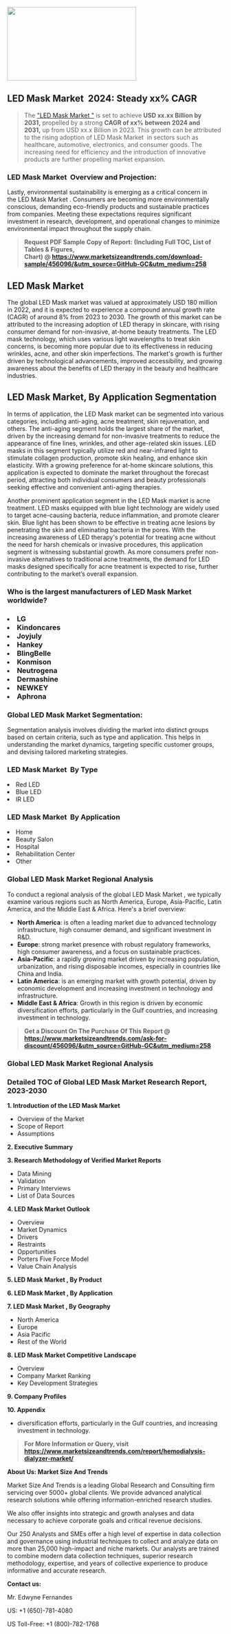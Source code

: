 <p><img class="alignnone size-medium wp-image-20088" src="https://ffe5etoiles.com/wp-content/uploads/2024/12/MST1-300x171.png" alt="" width="300" height="171" /></p><h2 id="ember46" class="ember-view reader-text-block__heading-2">LED Mask Market &nbsp;2024: Steady&nbsp;xx% CAGR</h2><blockquote id="ember47" class="ember-view reader-text-block__blockquote">The&nbsp;<a class="app-aware-link " href="https://www.marketsizeandtrends.com/download-sample/456096/&utm_source=GitHub-GC&utm_medium=258" target="_blank" data-test-app-aware-link="">"LED Mask Market "</a>&nbsp;is set to achieve&nbsp;<strong>USD&nbsp;xx.xx&nbsp;Billion by 2031,</strong>&nbsp;propelled by a strong&nbsp;<strong>CAGR of&nbsp;xx% between 2024 and 2031,</strong>&nbsp;up from USD xx.x Billion in 2023. This growth can be attributed to the rising adoption of&nbsp;LED Mask Market &nbsp;in sectors such as healthcare, automotive, electronics, and consumer goods. The increasing need for efficiency and the introduction of innovative products are further propelling market expansion.</blockquote><h3 id="ember48" class="ember-view reader-text-block__heading-3">LED Mask Market &nbsp;Overview and Projection:</h3><p id="ember49" class="ember-view reader-text-block__paragraph">Lastly, environmental sustainability is emerging as a critical concern in the&nbsp;LED Mask Market . Consumers are becoming more environmentally conscious, demanding eco-friendly products and sustainable practices from companies. Meeting these expectations requires significant investment in research, development, and operational changes to minimize environmental impact throughout the supply chain.</p><blockquote id="ember50" class="ember-view reader-text-block__blockquote"><strong>Request PDF Sample Copy of Report: (Including Full TOC, List of Tables &amp; Figures, Chart)&nbsp;@&nbsp;<strong><a href="https://www.marketsizeandtrends.com/download-sample/456096/&utm_source=GitHub-GC&utm_medium=258" target="_blank">https://www.marketsizeandtrends.com/download-sample/456096/&utm_source=GitHub-GC&utm_medium=258</a></strong></strong></blockquote><h3 class=""><h2>LED Mask Market</h2><p>The global LED Mask market was valued at approximately USD 180 million in 2022, and it is expected to experience a compound annual growth rate (CAGR) of around 8% from 2023 to 2030. The growth of this market can be attributed to the increasing adoption of LED therapy in skincare, with rising consumer demand for non-invasive, at-home beauty treatments. The LED mask technology, which uses various light wavelengths to treat skin concerns, is becoming more popular due to its effectiveness in reducing wrinkles, acne, and other skin imperfections. The market's growth is further driven by technological advancements, improved accessibility, and growing awareness about the benefits of LED therapy in the beauty and healthcare industries.</p><h2>LED Mask Market, By Application Segmentation</h2><p>In terms of application, the LED Mask market can be segmented into various categories, including anti-aging, acne treatment, skin rejuvenation, and others. The anti-aging segment holds the largest share of the market, driven by the increasing demand for non-invasive treatments to reduce the appearance of fine lines, wrinkles, and other age-related skin issues. LED masks in this segment typically utilize red and near-infrared light to stimulate collagen production, promote skin healing, and enhance skin elasticity. With a growing preference for at-home skincare solutions, this application is expected to dominate the market throughout the forecast period, attracting both individual consumers and beauty professionals seeking effective and convenient anti-aging therapies.</p><p>Another prominent application segment in the LED Mask market is acne treatment. LED masks equipped with blue light technology are widely used to target acne-causing bacteria, reduce inflammation, and promote clearer skin. Blue light has been shown to be effective in treating acne lesions by penetrating the skin and eliminating bacteria in the pores. With the increasing awareness of LED therapy's potential for treating acne without the need for harsh chemicals or invasive procedures, this application segment is witnessing substantial growth. As more consumers prefer non-invasive alternatives to traditional acne treatments, the demand for LED masks designed specifically for acne treatment is expected to rise, further contributing to the market’s overall expansion.</p></h3><h3 id="" class="">Who is the largest manufacturers of&nbsp;LED Mask Market worldwide?</h3><h3 class=""></Li><Li>LG</Li><Li> Kindoncares</Li><Li> Joyjuly</Li><Li> Hankey</Li><Li> BlingBelle</Li><Li> Konmison</Li><Li> Neutrogena</Li><Li> Dermashine</Li><Li> NEWKEY</Li><Li> Aphrona</h3><h3 id="ember53" class="ember-view reader-text-block__heading-3">Global&nbsp;LED Mask Market Segmentation:</h3><p id="ember54" class="ember-view reader-text-block__paragraph">Segmentation analysis involves dividing the market into distinct groups based on certain criteria, such as type and application. This helps in understanding the market dynamics, targeting specific customer groups, and devising tailored marketing strategies.</p><h3 id="" class="">LED Mask Market &nbsp;By Type</h3><p></Li><Li>Red LED</Li><Li> Blue LED</Li><Li> IR LED</p><h3 id="" class="">LED Mask Market &nbsp;By Application</h3><p class=""></Li><Li>Home</Li><Li> Beauty Salon</Li><Li> Hospital</Li><Li> Rehabilitation Center</Li><Li> Other</p><h3 id="ember62" class="ember-view reader-text-block__heading-3">Global LED Mask Market Regional Analysis</h3><p id="ember63" class="ember-view reader-text-block__paragraph">To conduct a regional analysis of the global LED Mask Market , we typically examine various regions such as North America, Europe, Asia-Pacific, Latin America, and the Middle East &amp; Africa. Here's a brief overview:</p><ul><li><strong>North America</strong>: is often a leading market due to advanced technology infrastructure, high consumer demand, and significant investment in R&amp;D.</li><li><strong>Europe</strong>: strong market presence with robust regulatory frameworks, high consumer awareness, and a focus on sustainable practices.</li><li><strong>Asia-Pacific</strong>: a rapidly growing market driven by increasing population, urbanization, and rising disposable incomes, especially in countries like China and India.</li><li><strong>Latin America</strong>: is an emerging market with growth potential, driven by economic development and increasing investment in technology and infrastructure.</li><li><strong>Middle East &amp; Africa</strong>: Growth in this region is driven by economic diversification efforts, particularly in the Gulf countries, and increasing investment in technology.</li></ul><blockquote id="ember61" class="ember-view reader-text-block__blockquote"><strong>Get a Discount On The Purchase Of This Report @ <strong><a href="https://html-cleaner.com/" target="">https://www.marketsizeandtrends.com/ask-for-discount/456096/&utm_source=GitHub-GC&utm_medium=258</a></strong></strong></blockquote><h3 id="ember62" class="ember-view reader-text-block__heading-3">Global LED Mask Market Regional Analysis</h3><h3 id="" class="">Detailed TOC of Global LED Mask Market Research Report, 2023-2030</h3><p id="" class=""><strong>1. Introduction of the LED Mask Market </strong></p><ul><li>Overview of the Market</li><li>Scope of Report</li><li>Assumptions</li></ul><p id="" class=""><strong>2. Executive Summary</strong></p><p id="" class=""><strong>3. Research Methodology of Verified Market Reports</strong></p><ul><li>Data Mining</li><li>Validation</li><li>Primary Interviews</li><li>List of Data Sources</li></ul><p id="" class=""><strong>4. LED Mask Market Outlook</strong></p><ul><li>Overview</li><li>Market Dynamics</li><li>Drivers</li><li>Restraints</li><li>Opportunities</li><li>Porters Five Force Model</li><li>Value Chain Analysis</li></ul><p id="" class=""><strong>5. LED Mask Market , By Product</strong></p><p id="" class=""><strong>6. LED Mask Market , By Application</strong></p><p id="" class=""><strong>7. LED Mask Market , By Geography</strong></p><ul><li>North America</li><li>Europe</li><li>Asia Pacific</li><li>Rest of the World</li></ul><p id="" class=""><strong>8. LED Mask Market Competitive Landscape</strong></p><ul><li>Overview</li><li>Company Market Ranking</li><li>Key Development Strategies</li></ul><p id="" class=""><strong>9. Company Profiles</strong></p><p id="" class=""><strong>10. Appendix</strong></p><ul><li>diversification efforts, particularly in the Gulf countries, and increasing investment in technology.</li></ul><blockquote id="ember65" class="ember-view reader-text-block__blockquote"><strong>For More Information or Query, visit <strong><strong><a href="https://html-cleaner.com/" target="">https://www.marketsizeandtrends.com/report/hemodialysis-dialyzer-market/</a></strong></strong></strong></blockquote><p id="" class=""><strong>About Us: Market Size And Trends</strong></p><p id="" class="">Market Size And Trends is a leading Global Research and Consulting firm servicing over 5000+ global clients. We provide advanced analytical research solutions while offering information-enriched research studies.</p><p id="" class="">We also offer insights into strategic and growth analyses and data necessary to achieve corporate goals and critical revenue decisions.</p><p id="" class="">Our 250 Analysts and SMEs offer a high level of expertise in data collection and governance using industrial techniques to collect and analyze data on more than 25,000 high-impact and niche markets. Our analysts are trained to combine modern data collection techniques, superior research methodology, expertise, and years of collective experience to produce informative and accurate research.</p><p id="" class=""><strong>Contact us:</strong></p><p id="" class="">Mr. Edwyne Fernandes</p><p id="" class="">US: +1 (650)-781-4080</p><p id="" class="">US Toll-Free: +1 (800)-782-1768</p>
